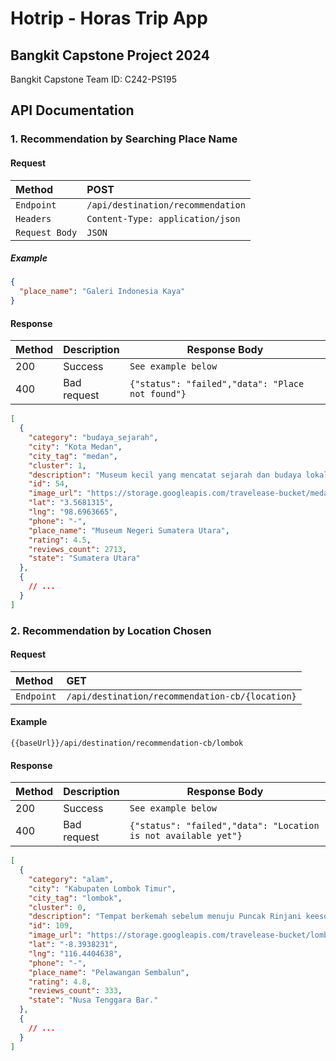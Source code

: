 # Hotrip - Horas Trip App

## Bangkit Capstone Project 2024

Bangkit Capstone Team ID: C242-PS195

## API Documentation

### 1. Recommendation by Searching Place Name

#### Request

| **Method**     | **POST**                          |
| :------------- | :-------------------------------- |
| `Endpoint`     | `/api/destination/recommendation` |
| `Headers`      | `Content-Type: application/json`  |
| `Request Body` | `JSON`                            |

##### Example

```json
{
  "place_name": "Galeri Indonesia Kaya"
}
```

#### Response

| **Method** | **Description** | **Response Body**                                |
| :--------- | :-------------- | ------------------------------------------------ |
| 200        | Success         | `See example below`                              |
| 400        | Bad request     | `{"status": "failed","data": "Place not found"}` |

```json
[
  {
    "category": "budaya_sejarah",
    "city": "Kota Medan",
    "city_tag": "medan",
    "cluster": 1,
    "description": "Museum kecil yang mencatat sejarah dan budaya lokal, dengan artefak suku dan tur berpemandu.",
    "id": 54,
    "image_url": "https://storage.googleapis.com/travelease-bucket/medan/museum_negeri_sumatera_utara.jpg",
    "lat": "3.5681315",
    "lng": "98.6963665",
    "phone": "-",
    "place_name": "Museum Negeri Sumatera Utara",
    "rating": 4.5,
    "reviews_count": 2713,
    "state": "Sumatera Utara"
  },
  {
    // ...
  }
]
```

### 2. Recommendation by Location Chosen

#### Request

| **Method** | **GET**                                         |
| :--------- | :---------------------------------------------- |
| `Endpoint` | `/api/destination/recommendation-cb/{location}` |

#### Example

```
{{baseUrl}}/api/destination/recommendation-cb/lombok
```

#### Response

| **Method** | **Description** | **Response Body**                                              |
| :--------- | :-------------- | -------------------------------------------------------------- |
| 200        | Success         | `See example below`                                            |
| 400        | Bad request     | `{"status": "failed","data": "Location is not available yet"}` |

```json
[
  {
    "category": "alam",
    "city": "Kabupaten Lombok Timur",
    "city_tag": "lombok",
    "cluster": 0,
    "description": "Tempat berkemah sebelum menuju Puncak Rinjani keesokan paginya. Terdapat pemandangan matahari terbenam yang indah menghadap danau dan lereng huruf E yang terkenal menuju Puncak Rinjani",
    "id": 109,
    "image_url": "https://storage.googleapis.com/travelease-bucket/lombok/pelawangan_sembalun.jpg",
    "lat": "-8.3938231",
    "lng": "116.4404638",
    "phone": "-",
    "place_name": "Pelawangan Sembalun",
    "rating": 4.8,
    "reviews_count": 333,
    "state": "Nusa Tenggara Bar."
  },
  {
    // ...
  }
]
```
